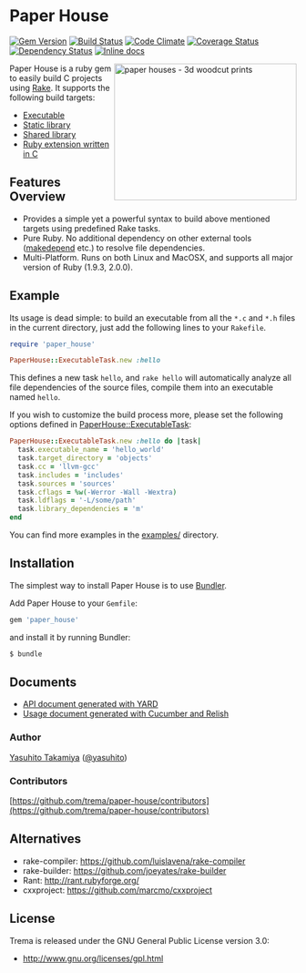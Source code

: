Paper House
===========
[![Gem Version](http://img.shields.io/gem/v/paper_house.svg)][gem]
[![Build Status](http://img.shields.io/travis/trema/paper-house/develop.svg)][travis]
[![Code Climate](http://img.shields.io/codeclimate/github/trema/paper-house.svg)][codeclimate]
[![Coverage Status](http://img.shields.io/coveralls/trema/paper-house/develop.svg)][coveralls]
[![Dependency Status](http://img.shields.io/gemnasium/trema/paper-house.svg)][gemnasium]
[![Inline docs](http://inch-pages.github.io/github/trema/paper-house.svg)][inchpages]

[gem]: https://rubygems.org/gems/paper_house
[travis]: http://travis-ci.org/trema/paper-house
[codeclimate]: https://codeclimate.com/github/trema/paper-house
[coveralls]: https://coveralls.io/r/trema/paper-house?branch=develop
[gemnasium]: https://gemnasium.com/trema/paper-house
[inchpages]: http://inch-pages.github.io/github/trema/paper-house

<a href="http://www.flickr.com/photos/studiobeerhorst/8221979536/" title="paper houses - 3d woodcut prints by Rick&Brenda Beerhorst, on Flickr"><img src="http://farm9.staticflickr.com/8202/8221979536_60404c309d_n.jpg" width="320" height="240" alt="paper houses - 3d woodcut prints" align="right"></a>

Paper House is a ruby gem to easily build C projects using [Rake](https://github.com/jimweirich/rake). It supports the following build targets:

 * [Executable](http://rubydoc.info/github/trema/paper-house/PaperHouse/ExecutableTask)
 * [Static library](http://rubydoc.info/github/trema/paper-house/PaperHouse/StaticLibraryTask)
 * [Shared library](http://rubydoc.info/github/trema/paper-house/PaperHouse/SharedLibraryTask)
 * [Ruby extension written in C](http://rubydoc.info/github/trema/paper-house/PaperHouse/RubyExtensionTask)


Features Overview
-----------------

 * Provides a simple yet a powerful syntax to build above mentioned
   targets using predefined Rake tasks.
 * Pure Ruby. No additional dependency on other external tools
   ([makedepend](http://linux.die.net/man/1/makedepend) etc.) to
   resolve file dependencies.
 * Multi-Platform. Runs on both Linux and MacOSX, and supports all
   major version of Ruby (1.9.3, 2.0.0).


Example
-------

Its usage is dead simple: to build an executable from all the `*.c`
and `*.h` files in the current directory, just add the following lines
to your `Rakefile`.

```ruby
require 'paper_house'

PaperHouse::ExecutableTask.new :hello
```

This defines a new task `hello`, and `rake hello` will automatically
analyze all file dependencies of the source files, compile them into
an executable named `hello`.

If you wish to customize the build process more, please set the
following options defined in
[PaperHouse::ExecutableTask](http://rubydoc.info/github/trema/paper-house/PaperHouse/ExecutableTask):

```ruby
PaperHouse::ExecutableTask.new :hello do |task|
  task.executable_name = 'hello_world'
  task.target_directory = 'objects'
  task.cc = 'llvm-gcc'
  task.includes = 'includes'
  task.sources = 'sources'
  task.cflags = %w(-Werror -Wall -Wextra)
  task.ldflags = '-L/some/path'
  task.library_dependencies = 'm'
end
```

You can find more examples in the
[examples/](https://github.com/trema/paper-house/tree/master/examples)
directory.


Installation
------------

The simplest way to install Paper House is to use [Bundler](http://gembundler.com/).

Add Paper House to your `Gemfile`:

```ruby
gem 'paper_house'
```

and install it by running Bundler:

```bash
$ bundle
```


Documents
---------

 * [API document generated with YARD](http://rubydoc.info/github/trema/paper-house/frames/file/README.md)
 * [Usage document generated with Cucumber and Relish](https://www.relishapp.com/trema/paper-house/docs)


### Author

[Yasuhito Takamiya](https://github.com/yasuhito) ([@yasuhito](http://twitter.com/yasuhito))

### Contributors

[https://github.com/trema/paper-house/contributors](https://github.com/trema/paper-house/contributors)


Alternatives
------------

 * rake-compiler: https://github.com/luislavena/rake-compiler
 * rake-builder: https://github.com/joeyates/rake-builder
 * Rant: http://rant.rubyforge.org/
 * cxxproject: https://github.com/marcmo/cxxproject


License
-------

Trema is released under the GNU General Public License version 3.0:

* http://www.gnu.org/licenses/gpl.html
